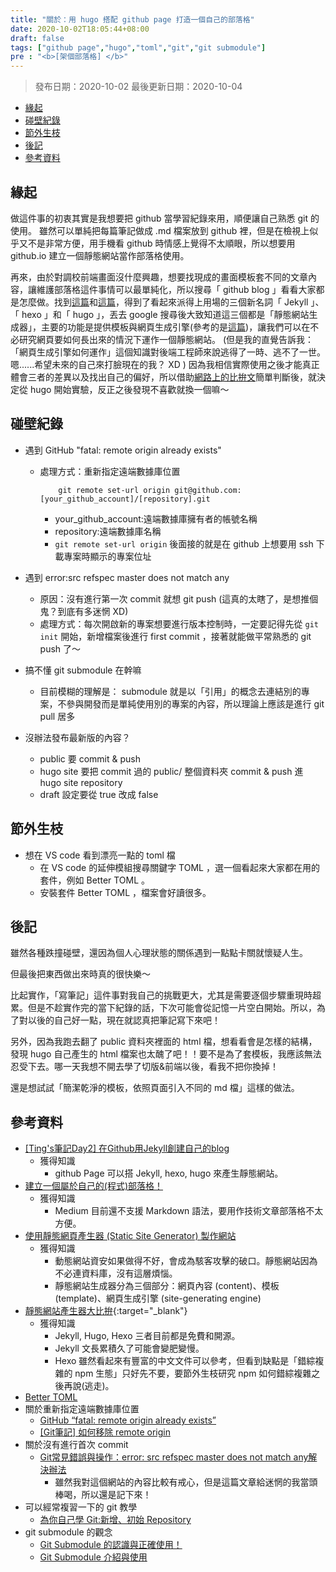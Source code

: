 ```yaml
---
title: "關於：用 hugo 搭配 github page 打造一個自己的部落格"
date: 2020-10-02T18:05:44+08:00
draft: false
tags: ["github page","hugo","toml","git","git submodule"]
pre : "<b>[架個部落格] </b>"
---
```

> 發布日期：2020-10-02
> 最後更新日期：2020-10-04

<!-- TOC -->
- [緣起](#緣起)
- [碰壁紀錄](#碰壁紀錄)
- [節外生枝](#節外生枝)
- [後記](#後記)
- [參考資料](#參考資料)

<!-- 內文 -->
## 緣起
做這件事的初衷其實是我想要把 github 當學習紀錄來用，順便讓自己熟悉 git 的使用。
雖然可以單純把每篇筆記做成 .md 檔案放到 github 裡，但是在檢視上似乎又不是非常方便，用手機看 github 時情感上覺得不太順眼，所以想要用 github.io 建立一個靜態網站當作部落格使用。

再來，由於對調校前端畫面沒什麼興趣，想要找現成的畫面模板套不同的文章內容，讓維護部落格這件事情可以最單純化，所以搜尋「 github blog 」看看大家都是怎麼做。找到[這篇](https://ithelp.ithome.com.tw/articles/10198964)和[這篇](https://medium.com/@allen6997535/%E5%BB%BA%E7%AB%8B%E4%B8%80%E5%80%8B%E5%B1%AC%E6%96%BC%E8%87%AA%E5%B7%B1%E7%9A%84-%E7%A8%8B%E5%BC%8F-%E9%83%A8%E8%90%BD%E6%A0%BC-4d295ed96236)，得到了看起來派得上用場的三個新名詞「 Jekyll 」、「 hexo 」和「 hugo 」，丟去 google 搜尋後大致知道這三個都是「靜態網站生成器」，主要的功能是提供模板與網頁生成引擎(參考的是[這篇](https://michaelchen.tech/technical-blogging/static-site-generator/))，讓我們可以在不必研究網頁要如何長出來的情況下運作一個靜態網站。
(但是我的直覺告訴我：「網頁生成引擎如何運作」這個知識對後端工程師來說逃得了一時、逃不了一世。嗯......希望未來的自己來打臉現在的我？ XD )
因為我相信實際使用之後才能真正體會三者的差異以及找出自己的偏好，所以借助[網路上的比拚文](https://raychiutw.github.io/2019/Static-Site-Generator-Comparison/)簡單判斷後，就決定從 hugo 開始實驗，反正之後發現不喜歡就換一個嘛～

## 碰壁紀錄
* 遇到 GitHub "fatal: remote origin already exists"
    + 處理方式：重新指定遠端數據庫位置
        ```
            git remote set-url origin git@github.com:[your_github_account]/[repository].git
        ```
        - your_github_account:遠端數據庫擁有者的帳號名稱
        - repository:遠端數據庫名稱
        - `git remote set-url origin` 後面接的就是在 github 上想要用 ssh 下載專案時顯示的專案位址

* 遇到 error:src refspec master does not match any
    + 原因：沒有進行第一次 commit 就想 git push (這真的太瞎了，是想推個鬼？到底有多迷惘 XD)
    + 處理方式：每次開啟新的專案想要進行版本控制時，一定要記得先從 `git init` 開始，新增檔案後進行 first commit ，接著就能做平常熟悉的 git push 了～

* 搞不懂 git submodule 在幹嘛
    + 目前模糊的理解是： submodule 就是以「引用」的概念去連結別的專案，不參與開發而是單純使用別的專案的內容，所以理論上應該是進行 git pull 居多

* 沒辦法發布最新版的內容？
    + public 要 commit & push
    + hugo site 要把 commit 過的 public/ 整個資料夾 commit & push 進 hugo site repository
    + draft 設定要從 true 改成 false

## 節外生枝
* 想在 VS code 看到漂亮一點的 toml 檔
    + 在 VS code 的延伸模組搜尋關鍵字 TOML ，選一個看起來大家都在用的套件，例如 Better TOML 。
    + 安裝套件 Better TOML ，檔案會好讀很多。

## 後記
雖然各種跌撞碰壁，還因為個人心理狀態的關係遇到一點點卡關就懷疑人生。

但最後把東西做出來時真的很快樂～

比起實作，「寫筆記」這件事對我自己的挑戰更大，尤其是需要逐個步驟重現時超累。但是不趁實作完的當下紀錄的話，下次可能會從記憶一片空白開始。所以，為了對以後的自己好一點，現在就認真把筆記寫下來吧！

另外，因為我跑去翻了 public 資料夾裡面的 html 檔，想看看會是怎樣的結構，發現 hugo 自己產生的 html 檔案也太醜了吧！！要不是為了套模板，我應該無法忍受下去。哪一天我想不開去學了切版&前端以後，看我不把你換掉！

還是想試試「簡潔乾淨的模板，依照頁面引入不同的 md 檔」這樣的做法。

## 參考資料
* [[Ting's筆記Day2] 在Github用Jekyll創建自己的blog](https://ithelp.ithome.com.tw/articles/10198964)
    + 獲得知識
        - github Page 可以搭 Jekyll, hexo, hugo 來產生靜態網站。
* [建立一個屬於自己的(程式)部落格！](https://medium.com/@allen6997535/%E5%BB%BA%E7%AB%8B%E4%B8%80%E5%80%8B%E5%B1%AC%E6%96%BC%E8%87%AA%E5%B7%B1%E7%9A%84-%E7%A8%8B%E5%BC%8F-%E9%83%A8%E8%90%BD%E6%A0%BC-4d295ed96236)
    + 獲得知識
        - Medium 目前還不支援 Markdown 語法，要用作技術文章部落格不太方便。
* [使用靜態網頁產生器 (Static Site Generator) 製作網站](https://michaelchen.tech/technical-blogging/static-site-generator/)
    + 獲得知識
        - 動態網站資安如果做得不好，會成為駭客攻擊的破口。靜態網站因為不必連資料庫，沒有這層煩惱。
        - 靜態網站生成器分為三個部分：網頁內容 (content)、模板 (template)、網頁生成引擎 (site-generating engine)
* [靜態網站產生器大比拚](https://raychiutw.github.io/2019/Static-Site-Generator-Comparison/){:target="_blank"}
    + 獲得知識
        - Jekyll, Hugo, Hexo 三者目前都是免費和開源。
        - Jekyll 文長累積久了可能會變肥變慢。
        - Hexo 雖然看起來有豐富的中文文件可以參考，但看到缺點是「錯綜複雜的 npm 生態」只好先不要，要節外生枝研究 npm 如何錯綜複雜之後再說(逃走)。
* [Better TOML](https://marketplace.visualstudio.com/items?itemName=bungcip.better-toml)
* 關於重新指定遠端數據庫位置
    - [GitHub “fatal: remote origin already exists”](https://stackoverflow.com/questions/10904339/github-fatal-remote-origin-already-exists)
    - [[Git筆記] 如何移除 remote origin](https://andy6804tw.github.io/2019/01/04/git-remove-remote/)
* 關於沒有進行首次 commit
    - [Git常見錯誤與操作：error: src refspec master does not match any解決辦法](https://www.itread01.com/content/1546763944.html)
        - 雖然我對這個網站的內容比較有戒心，但是這篇文章給迷惘的我當頭棒喝，所以還是記下來！
* 可以經常複習一下的 git 教學
    - [為你自己學 Git:新增、初始 Repository](https://gitbook.tw/chapters/using-git/init-repository.html)
* git submodule 的觀念
    - [Git Submodule 的認識與正確使用！](https://josephj.com/entry.php?id=342)
    - [Git Submodule 介紹與使用](https://blog.wu-boy.com/2011/09/introduction-to-git-submodule/)